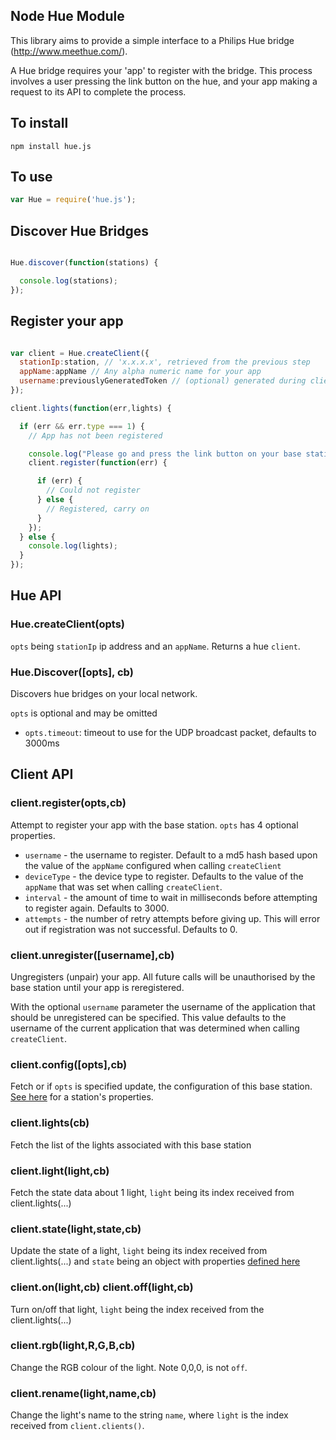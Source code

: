 Node Hue Module
---
This library aims to provide a simple interface to a Philips Hue bridge (http://www.meethue.com/).

A Hue bridge requires your 'app' to register with the bridge. This process involves a user pressing the link button on the hue, and your app making a request to its API to complete the process.

## To install
```
npm install hue.js
```

## To use
```javascript
var Hue = require('hue.js');
```

## Discover Hue Bridges
```javascript

Hue.discover(function(stations) {

  console.log(stations);
});
```

## Register your app
```javascript

var client = Hue.createClient({
  stationIp:station, // 'x.x.x.x', retrieved from the previous step
  appName:appName // Any alpha numeric name for your app
  username:previouslyGeneratedToken // (optional) generated during client.register
});

client.lights(function(err,lights) {

  if (err && err.type === 1) {
    // App has not been registered

    console.log("Please go and press the link button on your base station(s)");
    client.register(function(err) {

      if (err) {
        // Could not register
      } else {
        // Registered, carry on
      }
    });
  } else {
    console.log(lights);
  }
});
```

## Hue API
### Hue.createClient(opts)
`opts` being `stationIp` ip address and an `appName`. Returns a hue `client`.

### Hue.Discover([opts], cb)
Discovers hue bridges on your local network.

`opts` is optional and may be omitted

- `opts.timeout`: timeout to use for the UDP broadcast packet, defaults to 3000ms

## Client API

### client.register(opts,cb)
Attempt to register your app with the base station. `opts` has 4 optional properties.

* `username` - the username to register. Default to a md5 hash based upon the value of the `appName` configured when calling `createClient`
* `deviceType` - the device type to register. Defaults to the value of the `appName` that was set when calling `createClient`. 
* `interval` - the amount of time to wait in milliseconds before attempting to register again. Defaults to 3000.
* `attempts` - the number of retry attempts before giving up. This will error out if registration was not successful. Defaults to 0.

### client.unregister([username],cb)
Ungregisters (unpair) your app. All future calls will be unauthorised by the base station until your app is reregistered.

With the optional `username` parameter the username of the application that should be unregistered can be specified. This value defaults to the username of the current application that was determined when calling `createClient`.

### client.config([opts],cb)
Fetch or if `opts` is specified update, the configuration of this base station. [See here](http://burgestrand.github.com/hue-api/api/config/#updating-bridge-configuration) for a station's properties.

### client.lights(cb)
Fetch the list of the lights associated with this base station

### client.light(light,cb)
Fetch the state data about 1 light, `light` being its index received from client.lights(...)

### client.state(light,state,cb)
Update the state of a light, `light` being its index received from client.lights(...) and `state` being an object with properties [defined here](http://burgestrand.github.com/hue-api/api/lights/#changing-light-color-and-turning-them-onoff)

### client.on(light,cb) client.off(light,cb)
Turn on/off that light, `light` being the index received from the client.lights(...)

### client.rgb(light,R,G,B,cb)
Change the RGB colour of the light. Note 0,0,0, is not `off`.

### client.rename(light,name,cb)
Change the light's name to the string `name`, where `light` is the index received from `client.clients()`.
